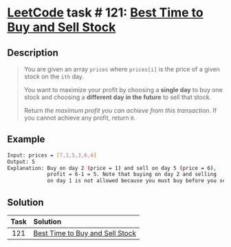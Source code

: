 # [LeetCode][leetcode] task # 121: [Best Time to Buy and Sell Stock][task]

Description
-----------

> You are given an array `prices` where `prices[i]`
> is the price of a given stock on the `ith` day.
> 
> You want to maximize your profit by choosing
> a **single day** to buy one stock and choosing
> a **different day in the future** to sell that stock.
> 
> Return _the maximum profit you can achieve from this transaction_.
> If you cannot achieve any profit, return `0`.

Example
-------

```sh
Input: prices = [7,1,5,3,6,4]
Output: 5
Explanation: Buy on day 2 (price = 1) and sell on day 5 (price = 6),
             profit = 6-1 = 5. Note that buying on day 2 and selling
             on day 1 is not allowed because you must buy before you sell.
```

Solution
--------

| Task | Solution                                    |
|:----:|:--------------------------------------------|
| 121  | [Best Time to Buy and Sell Stock][solution] |


[leetcode]: <http://leetcode.com/>
[task]: <https://leetcode.com/problems/best-time-to-buy-and-sell-stock/>
[solution]: <https://github.com/wellaxis/praxis-leetcode/blob/main/src/main/java/com/witalis/praxis/leetcode/task/h2/p121/option/Practice.java>
